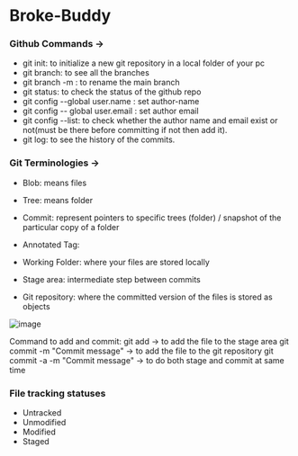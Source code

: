 # Broke-Buddy

### Github Commands ->

- git init: to initialize a new git repository in a local folder of your pc
- git branch: to see all the branches
- git branch -m <name>: to rename the main branch
- git status: to check the status of the github repo
- git config --global user.name <Name>: set author-name
- git config -- global user.email <Email>: set author email
- git config --list: to check whether the author name and email exist or not(must be there before committing if not then add it).
- git log: to see the history of the commits.

### Git Terminologies -> 

- Blob: means files
- Tree: means folder
- Commit: represent pointers to specific trees (folder) / snapshot of the particular copy of a folder
- Annotated Tag:

- Working Folder: where your files are stored locally
- Stage area: intermediate step between commits
- Git repository: where the committed version of the files is stored as objects

![image](https://github.com/user-attachments/assets/21e2d141-9fd2-4e36-8f0d-9fb69cd4b1ac)

Command to add and commit:
git add -> to add the file to the stage area
git commit -m "Commit message" -> to add the file to the git repository
git commit -a -m "Commit message" -> to do both stage and commit at same time

### File tracking statuses
- Untracked
- Unmodified
- Modified
- Staged





